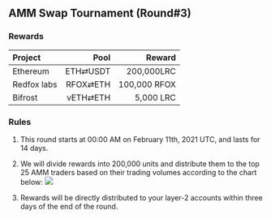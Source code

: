 ## AMM Swap Tournament (Round#3)

###  Rewards


| **Project** | **Pool** | **Reward** |
| :--- | ---: | ---: |
Ethereum | ETH⇄USDT  | 200,000LRC
Redfox labs | RFOX⇄ETH | 100,000 RFOX
Bifrost | vETH⇄ETH |  5,000 LRC



### Rules


1) This round starts at 00:00 AM on February 11th, 2021 UTC, and lasts for 14 days.

2) We will divide rewards into 200,000 units and distribute them to the top 25 AMM traders based on their trading volumes according to the chart below:
![](/markdown/images/program_3.png "")


3) Rewards will be directly distributed to your layer-2 accounts within three days of the end of the round.



